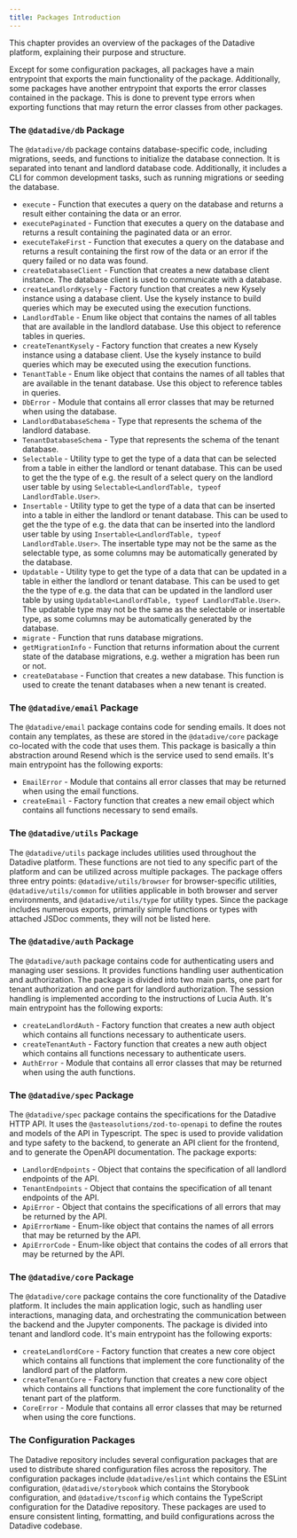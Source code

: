 ```yaml
---
title: Packages Introduction
---
```


This chapter provides an overview of the packages of the Datadive platform, explaining their purpose and structure.

Except for some configuration packages, all packages have a main entrypoint that exports the main functionality of the package. Additionally, some packages have another entrypoint that exports the error classes contained in the package. This is done to prevent type errors when exporting functions that may return the error classes from other packages.

### The `@datadive/db` Package

The `@datadive/db` package contains database-specific code, including migrations, seeds, and functions to initialize the database connection. It is separated into tenant and landlord database code. Additionally, it includes a CLI for common development tasks, such as running migrations or seeding the database.

- `execute` - Function that executes a query on the database and returns a result either containing the data or an error.
- `executePaginated` - Function that executes a query on the database and returns a result containing the paginated data or an error.
- `executeTakeFirst` - Function that executes a query on the database and returns a result containing the first row of the data or an error if the query failed or no data was found.
- `createDatabaseClient` - Function that creates a new database client instance. The database client is used to communicate with a database.
- `createLandlordKysely` - Factory function that creates a new Kysely instance using a database client. Use the kysely instance to build queries which may be executed using the execution functions.
- `LandlordTable` - Enum like object that contains the names of all tables that are available in the landlord database. Use this object to reference tables in queries.
- `createTenantKysely` - Factory function that creates a new Kysely instance using a database client. Use the kysely instance to build queries which may be executed using the execution functions.
- `TenantTable` - Enum like object that contains the names of all tables that are available in the tenant database. Use this object to reference tables in queries.
- `DbError` - Module that contains all error classes that may be returned when using the database.
- `LandlordDatabaseSchema` - Type that represents the schema of the landlord database.
- `TenantDatabaseSchema` - Type that represents the schema of the tenant database.
- `Selectable` - Utility type to get the type of a data that can be selected from a table in either the landlord or tenant database. This can be used to get the the type of e.g. the result of a select query on the landlord user table by using `Selectable<LandlordTable, typeof LandlordTable.User>`.
- `Insertable` - Utility type to get the type of a data that can be inserted into a table in either the landlord or tenant database. This can be used to get the the type of e.g. the data that can be inserted into the landlord user table by using `Insertable<LandlordTable, typeof LandlordTable.User>`. The insertable type may not be the same as the selectable type, as some columns may be automatically generated by the database.
- `Updatable` - Utility type to get the type of a data that can be updated in a table in either the landlord or tenant database. This can be used to get the the type of e.g. the data that can be updated in the landlord user table by using `Updatable<LandlordTable, typeof LandlordTable.User>`. The updatable type may not be the same as the selectable or insertable type, as some columns may be automatically generated by the database.
- `migrate` - Function that runs database migrations.
- `getMigrationInfo` - Function that returns information about the current state of the database migrations, e.g. wether a migration has been run or not.
- `createDatabase` - Function that creates a new database. This function is used to create the tenant databases when a new tenant is created.

### The `@datadive/email` Package

The `@datadive/email` package contains code for sending emails. It does not contain any templates, as these are stored in the `@datadive/core` package co-located with the code that uses them. This package is basically a thin abstraction around Resend which is the service used to send emails. It's main entrypoint has the following exports:

- `EmailError` - Module that contains all error classes that may be returned when using the email functions.
- `createEmail` - Factory function that creates a new email object which contains all functions necessary to send emails.

### The `@datadive/utils` Package

The `@datadive/utils` package includes utilities used throughout the Datadive platform. These functions are not tied to any specific part of the platform and can be utilized across multiple packages. The package offers three entry points: `@datadive/utils/browser` for browser-specific utilities, `@datadive/utils/common` for utilities applicable in both browser and server environments, and `@datadive/utils/type` for utility types. Since the package includes numerous exports, primarily simple functions or types with attached JSDoc comments, they will not be listed here.

### The `@datadive/auth` Package

The `@datadive/auth` package contains code for authenticating users and managing user sessions. It provides functions handling user authentication and authorization. The package is divided into two main parts, one part for tenant authorization and one part for landlord authorization. The session handling is implemented according to the instructions of Lucia Auth. It's main entrypoint has the following exports:

- `createLandlordAuth` - Factory function that creates a new auth object which contains all functions necessary to authenticate users.
- `createTenantAuth` - Factory function that creates a new auth object which contains all functions necessary to authenticate users.
- `AuthError` - Module that contains all error classes that may be returned when using the auth functions.

### The `@datadive/spec` Package

The `@datadive/spec` package contains the specifications for the Datadive HTTP API. It uses the `@asteasolutions/zod-to-openapi` to define the routes and models of the API in Typescript. The spec is used to provide validation and type safety to the backend, to generate an API client for the frontend, and to generate the OpenAPI documentation. The package exports:

- `LandlordEndpoints` - Object that contains the specification of all landlord endpoints of the API.
- `TenantEndpoints` - Object that contains the specification of all tenant endpoints of the API.
- `ApiError` - Object that contains the specifications of all errors that may be returned by the API.
- `ApiErrorName` - Enum-like object that contains the names of all errors that may be returned by the API.
- `ApiErrorCode` - Enum-like object that contains the codes of all errors that may be returned by the API.

### The `@datadive/core` Package

The `@datadive/core` package contains the core functionality of the Datadive platform. It includes the main application logic, such as handling user interactions, managing data, and orchestrating the communication between the backend and the Jupyter components. The package is divided into tenant and landlord code. It's main entrypoint has the following exports:

- `createLandlordCore` - Factory function that creates a new core object which contains all functions that implement the core functionality of the landlord part of the platform.
- `createTenantCore` - Factory function that creates a new core object which contains all functions that implement the core functionality of the tenant part of the platform.
- `CoreError` - Module that contains all error classes that may be returned when using the core functions.

### The Configuration Packages

The Datadive repository includes several configuration packages that are used to distribute shared configuration files across the repository. The configuration packages include `@datadive/eslint` which contains the ESLint configuration, `@datadive/storybook` which contains the Storybook configuration, and `@datadive/tsconfig` which contains the TypeScript configuration for the Datadive repository. These packages are used to ensure consistent linting, formatting, and build configurations across the Datadive codebase.
